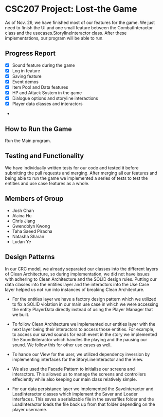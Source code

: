 # CSC207 Project: Lost-the Game

As of Nov. 29, we have finished most of our features for the game. We just need to finish the UI and one small feature 
between the CombatInteractor class and the usecases.StorylineInteractor class. After these implementations, our program will 
be able to run. 

## Progress Report
- [X] Sound feature during the game
- [X] Log in feature
- [X] Saving feature
- [X] Event demos
- [X] Item Pool and Data features
- [X] HP and Attack System in the game
- [X] Dialogue options and storyline interactions
- [X] Player data classes and interactors
- 
## How to Run the Game
Run the Main program.
 
## Testing and Functionality

We have individually written tests for our code and tested it before submitting the pull requests and merging. After 
merging all our features and being able to run the game we implemented a series of tests to test the entities and 
use case features as a whole.


## Members of Group
- Josh Chan
- Alaina Hu
- Chris Jiang
- Gwendolyn Kwong
- Taha Saeed Piracha
- Natasha Sharan
- Ludan Ye

## Design Patterns

In our CRC model, we already separated our classes into the different layers of Clean Architecture, so during
implementation, we did not have issues with adhering to Clean Architecture and the SOLID design rules. Putting our data 
classes into the entities layer and the interactors into the Use Case layer helped us not run into instances of breaking
Clean Architecture.  

- For the entities layer we have a factory design pattern which we utilized to fix a SOLID violation in our main use
  case in which we were accessing the entity PlayerData directly instead of using the Player Manager that we built.

- To follow Clean Architecture we implemented our entities layer with the next layer being their interactors to access
  those entities. For example, to access our saved sounds for each event in the story we implemented the SoundInteractor
  which handles the playing and the pausing our sound. We follow this for other use cases as well.

- To hande our View for the user, we utilized dependency inversion by implementing interfaces for the 
  StoryLineInteractor and the View. 

- We also used the Facade Pattern to initialise our screens and interactors. This allowed us to manage the screens and 
  controllers effeciently while also keeping our main class relatively simple.

- For our data persistance layer we implemented the SaveInteractor and LoadInteractor classes which implement the 
  Saver and Loader Interfaces. This saves a serializable file in the savesfiles folder and the LoadInteractor loads 
  the file back up from that folder depending on the player username.

